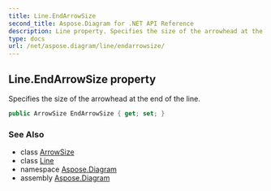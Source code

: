 ```yaml
---
title: Line.EndArrowSize
second_title: Aspose.Diagram for .NET API Reference
description: Line property. Specifies the size of the arrowhead at the end of the line
type: docs
url: /net/aspose.diagram/line/endarrowsize/
---
```

## Line.EndArrowSize property

Specifies the size of the arrowhead at the end of the line.

```csharp
public ArrowSize EndArrowSize { get; set; }
```

### See Also

* class [ArrowSize](../../arrowsize/)
* class [Line](../)
* namespace [Aspose.Diagram](../../line/)
* assembly [Aspose.Diagram](../../../)



